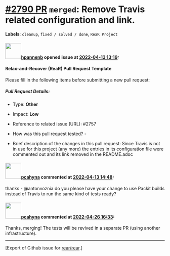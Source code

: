 [\#2790 PR](https://github.com/rear/rear/pull/2790) `merged`: Remove Travis related configuration and link.
===========================================================================================================

**Labels**: `cleanup`, `fixed / solved / done`, `ReaR Project`

#### <img src="https://avatars.githubusercontent.com/u/13567759?u=b037e492e58a5f63f35277b3606d500cd622c8ed&v=4" width="50">[hpannenb](https://github.com/hpannenb) opened issue at [2022-04-13 13:19](https://github.com/rear/rear/pull/2790):

#### Relax-and-Recover (ReaR) Pull Request Template

Please fill in the following items before submitting a new pull request:

##### Pull Request Details:

-   Type: **Other**

-   Impact: **Low**

-   Reference to related issue (URL): \#2757

-   How was this pull request tested? -

-   Brief description of the changes in this pull request: Since Travis
    is not in use for this project (any more) the entries in its
    configuration file were commented out and its link removed in the
    README.adoc

#### <img src="https://avatars.githubusercontent.com/u/26300485?u=9105d243bc9f7ade463a3e52e8dd13fa67837158&v=4" width="50">[pcahyna](https://github.com/pcahyna) commented at [2022-04-13 14:48](https://github.com/rear/rear/pull/2790#issuecomment-1098145784):

thanks - @antonvoznia do you please have your change to use Packit
builds instead of Travis to run the same kind of tests ready?

#### <img src="https://avatars.githubusercontent.com/u/26300485?u=9105d243bc9f7ade463a3e52e8dd13fa67837158&v=4" width="50">[pcahyna](https://github.com/pcahyna) commented at [2022-04-26 16:33](https://github.com/rear/rear/pull/2790#issuecomment-1110007799):

Thanks, merging! The tests will be revived in a separate PR (using
another infrastructure).

------------------------------------------------------------------------

\[Export of Github issue for
[rear/rear](https://github.com/rear/rear).\]
